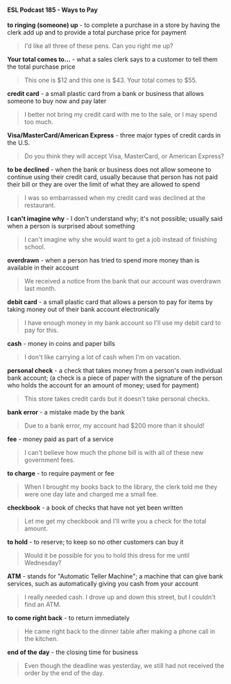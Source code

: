 #### ESL Podcast 185 - Ways to Pay

**to ringing (someone) up** - to complete a purchase in a store by having the clerk
add up and to provide a total purchase price for payment

> I'd like all three of these pens. Can you right me up?

**Your total comes to...** - what a sales clerk says to a customer to tell them the
total purchase price

> This one is $12 and this one is $43. Your total comes to $55.

**credit card** - a small plastic card from a bank or business that allows someone
to buy now and pay later

> I better not bring my credit card with me to the sale, or I may spend too much.

**Visa/MasterCard/American Express** - three major types of credit cards in the
U.S.

> Do you think they will accept Visa, MasterCard, or American Express?

**to be declined** - when the bank or business does not allow someone to continue
using their credit card, usually because that person has not paid their bill or they
are over the limit of what they are allowed to spend

> I was so embarrassed when my credit card was declined at the restaurant.

**I can't imagine why** - I don't understand why; it's not possible; usually said
when a person is surprised about something

> I can't imagine why she would want to get a job instead of finishing school.

**overdrawn** - when a person has tried to spend more money than is available in
their account

> We received a notice from the bank that our account was overdrawn last
month.

**debit card** - a small plastic card that allows a person to pay for items by taking
money out of their bank account electronically

> I have enough money in my bank account so I'll use my debit card to pay for
this.

**cash** - money in coins and paper bills

> I don't like carrying a lot of cash when I'm on vacation.

**personal check** - a check that takes money from a person's own individual bank
account; (a check is a piece of paper with the signature of the person who holds
the account for an amount of money; used for payment)

> This store takes credit cards but it doesn't take personal checks.

**bank error** - a mistake made by the bank

> Due to a bank error, my account had $200 more than it should!

**fee** - money paid as part of a service

> I can't believe how much the phone bill is with all of these new government
fees.

**to charge** - to require payment or fee

> When I brought my books back to the library, the clerk told me they were one
day late and charged me a small fee.

**checkbook** - a book of checks that have not yet been written

> Let me get my checkbook and I'll write you a check for the total amount.

**to hold** - to reserve; to keep so no other customers can buy it

> Would it be possible for you to hold this dress for me until Wednesday?

**ATM** - stands for "Automatic Teller Machine"; a machine that can give bank
services, such as automatically giving you cash from your account

> I really needed cash. I drove up and down this street, but I couldn't find an
ATM.

**to come right back** - to return immediately

> He came right back to the dinner table after making a phone call in the kitchen.

**end of the day** - the closing time for business

> Even though the deadline was yesterday, we still had not received the order by
the end of the day.

